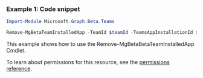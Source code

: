 ### Example 1: Code snippet

```powershellImport-Module Microsoft.Graph.Beta.Teams

Remove-MgBetaTeamInstalledApp -TeamId $teamId -TeamsAppInstallationId $teamsAppInstallationId
```
This example shows how to use the Remove-MgBetaBetaTeamInstalledApp Cmdlet.
To learn about permissions for this resource, see the [permissions reference](/graph/permissions-reference).

